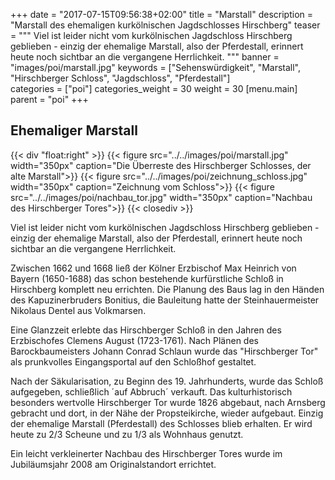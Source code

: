 +++
date = "2017-07-15T09:56:38+02:00"
title = "Marstall"
description = "Marstall des ehemaligen kurkölnischen Jagdschlosses Hirschberg"
teaser = """
Viel ist leider nicht vom kurkölnischen Jagdschloss Hirschberg geblieben - einzig der ehemalige Marstall, also der Pferdestall, erinnert heute noch sichtbar an die vergangene Herrlichkeit.
"""
banner = "images/poi/marstall.jpg"
keywords = ["Sehenswürdigkeit", "Marstall", "Hirschberger Schloss", "Jagdschloss", "Pferdestall"]   
categories = ["poi"]
categories_weight = 30
weight = 30
[menu.main]
    parent = "poi" 
+++

## Ehemaliger Marstall
{{< div "float:right" >}}
{{< figure src="../../images/poi/marstall.jpg" width="350px" caption="Die Überreste des Hirschberger Schlosses, der alte Marstall">}}
{{< figure src="../../images/poi/zeichnung_schloss.jpg" width="350px" caption="Zeichnung vom Schloss">}}
{{< figure src="../../images/poi/nachbau_tor.jpg" width="350px" caption="Nachbau des Hirschberger Tores">}}
{{< closediv >}}

Viel ist leider nicht vom kurkölnischen Jagdschloss Hirschberg geblieben - einzig der ehemalige Marstall, also der Pferdestall, erinnert heute noch sichtbar an die vergangene Herrlichkeit.

Zwischen 1662 und 1668 ließ der Kölner Erzbischof Max Heinrich von Bayern (1650-1688) das schon bestehende kurfürstliche Schloß in Hirschberg komplett neu errichten. Die Planung des Baus lag in den Händen des Kapuzinerbruders Bonitius, die Bauleitung hatte der Steinhauermeister Nikolaus Dentel aus Volkmarsen.

Eine Glanzzeit erlebte das Hirschberger Schloß in den Jahren des Erzbischofes Clemens August (1723-1761). Nach Plänen des Barockbaumeisters Johann Conrad Schlaun wurde das "Hirschberger Tor" als prunkvolles Eingangsportal auf den Schloßhof gestaltet.

Nach der Säkularisation, zu Beginn des 19. Jahrhunderts, wurde das Schloß aufgegeben, schließlich ´auf Abbruch´ verkauft. Das kulturhistorisch besonders wertvolle Hirschberger Tor wurde 1826 abgebaut, nach Arnsberg gebracht und dort, in der Nähe der Propsteikirche, wieder aufgebaut. 
Einzig der ehemalige Marstall (Pferdestall) des Schlosses blieb erhalten. Er wird heute zu 2/3 Scheune und zu 1/3 als Wohnhaus genutzt.

Ein leicht verkleinerter Nachbau des Hirschberger Tores wurde im Jubiläumsjahr 2008 am Originalstandort errichtet.